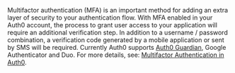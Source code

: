 Multifactor authentication (MFA) is an important method for adding an extra layer of security to your authentication flow. With MFA enabled in your Auth0 account, the process to grant user access to your application will require an additional verification step. In addition to a username / password combination, a verification code generated by a mobile application or sent by SMS will be required. Currently Auth0 supports [Auth0 Guardian](/multifactor-authentication/guardian), Google Authenticator and Duo. For more details, see: [Multifactor Authentication in Auth0](/multifactor-authentication).